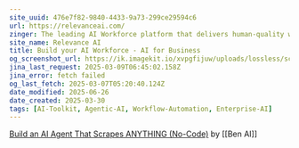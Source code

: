 ```yaml
---
site_uuid: 476e7f82-9840-4433-9a73-299ce29594c6
url: https://relevanceai.com/
zinger: The leading AI Workforce platform that delivers human-quality work
site_name: Relevance AI
title: Build your AI Workforce - AI for Business
og_screenshot_url: https://ik.imagekit.io/xvpgfijuw/uploads/lossless/screenshots/20250527_Relevance_AI_og_screenshot.jpeg
jina_last_request: 2025-03-09T06:45:02.158Z
jina_error: fetch failed
og_last_fetch: 2025-03-07T05:20:40.124Z
date_modified: 2025-06-26
date_created: 2025-03-30
tags: [AI-Toolkit, Agentic-AI, Workflow-Automation, Enterprise-AI]
---
```


[Build an AI Agent That Scrapes ANYTHING (No-Code)](https://youtu.be/yJ7R3jxSF_g?si=cmlaVHvYDm_Aiyqs) by [[Ben AI]]


